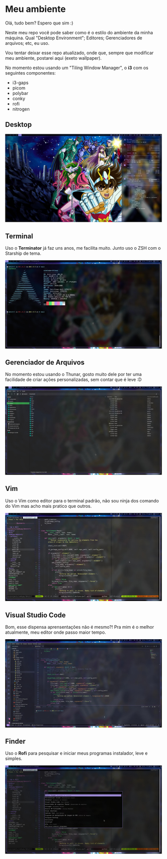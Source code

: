 # Meu ambiente

Olá, tudo bem? Espero que sim :)

Neste meu repo você pode saber como é o estilo do ambiente da minha máquina.
Qual "Desktop Environment"; Editores; Gerenciadores de arquivos; etc, eu uso.

Vou tentar deixar esse repo atualizado, onde que, sempre que modificar meu ambiente, postarei aqui (exeto wallpaper).

No momento estou usando um "Tiling Window Manager", o **i3** com os seguintes componentes:

* i3-gaps
* picom
* polybar
* conky
* rofi
* nitrogen


## Desktop

![](https://raw.githubusercontent.com/williamcanin/my_environment/main/screenshot/desktop.jpg)

## Terminal

Uso o **Terminator** já faz uns anos, me facilita muito. Junto uso o ZSH com o Starship de tema.

![](https://raw.githubusercontent.com/williamcanin/my_environment/main/screenshot/terminal.jpg)

## Gerenciador de Arquivos

No momento estou usando o Thunar, gosto muito dele por ter uma facilidade de criar ações personalizadas, sem contar que é leve :D

![](https://raw.githubusercontent.com/williamcanin/my_environment/main/screenshot/file_manager.jpg)

## Vim

Uso o Vim como editor para o terminal padrão, não sou ninja dos comando do Vim mas acho mais pratico que outros.

![](https://raw.githubusercontent.com/williamcanin/my_environment/main/screenshot/vim.jpg)

## Visual Studio Code

Bom, esse dispensa aprensentações não é mesmo?! Pra mim é o melhor atualmente, meu editor onde passo maior tempo.

![](https://raw.githubusercontent.com/williamcanin/my_environment/main/screenshot/vscode.jpg)

## Finder

Uso o **Rofi** para pesquisar e iniciar meus programas instalador, leve e simples.

![](https://raw.githubusercontent.com/williamcanin/my_environment/main/screenshot/finder.jpg)


